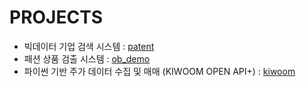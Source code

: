 # 
# PROJECTS 

* 빅데이터 기업 검색 시스템 : [patent](https://github.com/chloeyj/PROJECTS/tree/master/patent)
* 패션 상품 검출 시스템 : [ob_demo](https://github.com/chloeyj/PROJECTS/tree/master/ob_demo)
* 파이썬 기반 주가 데이터 수집 및 매매 (KIWOOM OPEN API+) : [kiwoom](https://github.com/chloeyj/PROJECTS/tree/master/kiwoom)
